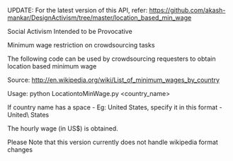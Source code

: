 UPDATE: For the latest version of this API, refer: https://github.com/akash-mankar/DesignActivism/tree/master/location_based_min_wage

Social Activism Intended to be Provocative

Minimum wage restriction on crowdsourcing tasks

The following code can be used by crowdsourcing requesters to obtain location based minimum wage

Source: http://en.wikipedia.org/wiki/List_of_minimum_wages_by_country

Usage:
python LocationtoMinWage.py <country_name>

If country name has a space - Eg: United States, specify it in this format - United\ States

The hourly wage (in US$) is obtained.

Please Note that this version currently does not handle wikipedia format changes

